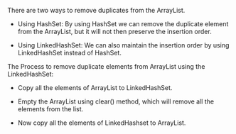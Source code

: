 There are two ways to remove duplicates from the ArrayList.

- Using HashSet: By using HashSet we can remove the duplicate element
  from the ArrayList, but it will not then preserve the insertion
  order.

- Using LinkedHashSet: We can also maintain the insertion order by
  using LinkedHashSet instead of HashSet.

The Process to remove duplicate elements from ArrayList using the
LinkedHashSet:

- Copy all the elements of ArrayList to LinkedHashSet.

- Empty the ArrayList using clear() method, which will remove all the
  elements from the list.

- Now copy all the elements of LinkedHashset to ArrayList.